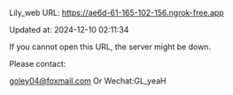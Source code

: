 Lily_web URL: https://ae6d-61-165-102-156.ngrok-free.app

Updated at: 2024-12-10 02:11:34

If you cannot open this URL, the server might be down.

Please contact: 

goley04@foxmail.com Or Wechat:GL_yeaH